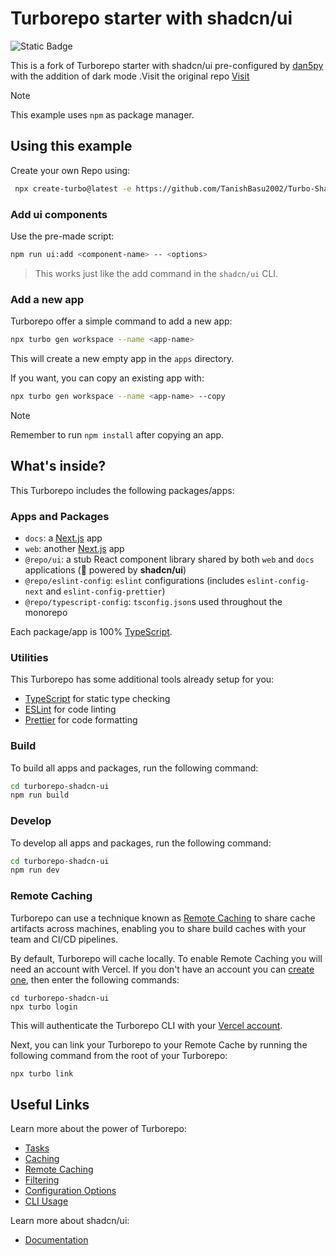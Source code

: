 # Turborepo starter with shadcn/ui

![Static Badge](https://img.shields.io/badge/shadcn%2Fui-0.8.0-blue?link=https%3A%2F%2Fgithub.com%2Fshadcn%2Fui)

This is a fork of Turborepo starter with shadcn/ui pre-configured by <a href="https://github.com/dan5py">dan5py</a> with the addition of dark mode .Visit the original repo
<a href="https://github.com/dan5py/turborepo-shadcn-ui">Visit</a>

> [!NOTE]
> This example uses `npm` as package manager.

## Using this example

Create your own Repo using:

```sh
 npx create-turbo@latest -e https://github.com/TanishBasu2002/Turbo-Shadcn
```

### Add ui components

Use the pre-made script:

```sh
npm run ui:add <component-name> -- <options>
```

> This works just like the add command in the `shadcn/ui` CLI.

### Add a new app

Turborepo offer a simple command to add a new app:

```sh
npx turbo gen workspace --name <app-name>
```

This will create a new empty app in the `apps` directory.

If you want, you can copy an existing app with:

```sh
npx turbo gen workspace --name <app-name> --copy
```

> [!NOTE]
> Remember to run `npm install` after copying an app.

## What's inside?

This Turborepo includes the following packages/apps:

### Apps and Packages

- `docs`: a [Next.js](https://nextjs.org/) app
- `web`: another [Next.js](https://nextjs.org/) app
- `@repo/ui`: a stub React component library shared by both `web` and `docs` applications (🚀 powered by **shadcn/ui**)
- `@repo/eslint-config`: `eslint` configurations (includes `eslint-config-next` and `eslint-config-prettier`)
- `@repo/typescript-config`: `tsconfig.json`s used throughout the monorepo

Each package/app is 100% [TypeScript](https://www.typescriptlang.org/).

### Utilities

This Turborepo has some additional tools already setup for you:

- [TypeScript](https://www.typescriptlang.org/) for static type checking
- [ESLint](https://eslint.org/) for code linting
- [Prettier](https://prettier.io) for code formatting

### Build

To build all apps and packages, run the following command:

```sh
cd turborepo-shadcn-ui
npm run build
```

### Develop

To develop all apps and packages, run the following command:

```sh
cd turborepo-shadcn-ui
npm run dev
```

### Remote Caching

Turborepo can use a technique known as [Remote Caching](https://turbo.build/repo/docs/core-concepts/remote-caching) to share cache artifacts across machines, enabling you to share build caches with your team and CI/CD pipelines.

By default, Turborepo will cache locally. To enable Remote Caching you will need an account with Vercel. If you don't have an account you can [create one](https://vercel.com/signup), then enter the following commands:

```
cd turborepo-shadcn-ui
npx turbo login
```

This will authenticate the Turborepo CLI with your [Vercel account](https://vercel.com/docs/concepts/personal-accounts/overview).

Next, you can link your Turborepo to your Remote Cache by running the following command from the root of your Turborepo:

```sh
npx turbo link
```

## Useful Links

Learn more about the power of Turborepo:

- [Tasks](https://turbo.build/repo/docs/core-concepts/monorepos/running-tasks)
- [Caching](https://turbo.build/repo/docs/core-concepts/caching)
- [Remote Caching](https://turbo.build/repo/docs/core-concepts/remote-caching)
- [Filtering](https://turbo.build/repo/docs/core-concepts/monorepos/filtering)
- [Configuration Options](https://turbo.build/repo/docs/reference/configuration)
- [CLI Usage](https://turbo.build/repo/docs/reference/command-line-reference)

Learn more about shadcn/ui:

- [Documentation](https://ui.shadcn.com/docs)
